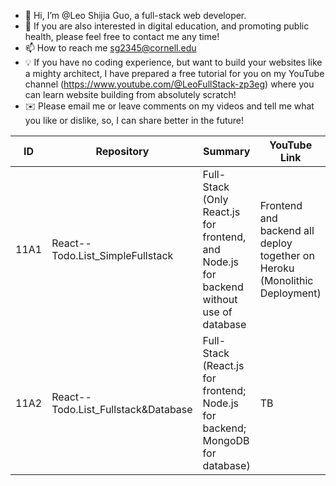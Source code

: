 - 👋 Hi, I’m @Leo Shijia Guo, a full-stack web developer.
- 👀 If you are also interested in digital education, and promoting public health,
      please feel free to contact me any time!
- 📫 How to reach me sg2345@cornell.edu 
- 💡 If you have no coding experience, but want to build your websites like a mighty architect, I have prepared a free tutorial for you on my YouTube channel (https://www.youtube.com/@LeoFullStack-zp3eg) where you can learn website building from absolutely scratch!
- ✉️ Please email me or leave comments on my videos and tell me what you like or dislike, so, I can share better in the future! 


|ID|Repository|Summary|YouTube Link|
|----------|----------|----------|----------|
|11A1|React--Todo.List_SimpleFullstack|Full-Stack (Only React.js for frontend, and Node.js for backend without use of database|Frontend and backend all deploy together on Heroku (Monolithic Deployment)| TB |
|11A2|React--Todo.List_Fullstack&Database|Full-Stack (React.js for frontend; Node.js for backend; MongoDB for database)| TB |
